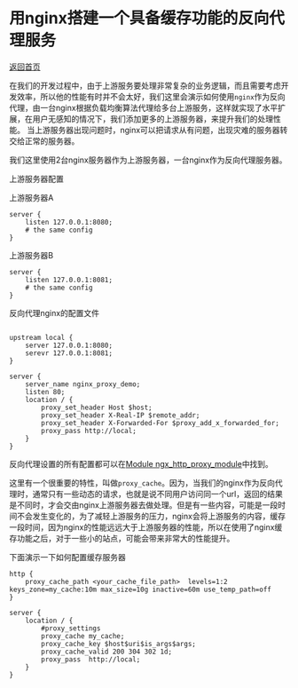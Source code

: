# 用nginx搭建一个具备缓存功能的反向代理服务

[返回首页](https://sturuby.github.io/nginx_learning/)

在我们的开发过程中，由于上游服务要处理非常复杂的业务逻辑，而且需要考虑开发效率，所以他的性能有时并不会太好，我们这里会演示如何使用`nginx`作为反向代理，由一台nginx根据负载均衡算法代理给多台上游服务，这样就实现了水平扩展，在用户无感知的情况下，我们添加更多的上游服务器，来提升我们的处理性能。
当上游服务器出现问题时，nginx可以把请求从有问题，出现灾难的服务器转交给正常的服务器。

我们这里使用2台nginx服务器作为上游服务器，一台nginx作为反向代理服务器。

上游服务器配置

上游服务器A

``` nginx
server {
    listen 127.0.0.1:8080;
    # the same config
}

```

上游服务器B

``` nginx
server {
    listen 127.0.0.1:8081;
    # the same config
}

```

反向代理nginx的配置文件

``` nginx 

upstream local {
    server 127.0.0.1:8080;
    serevr 127.0.0.1:8081;
}

server {
    server_name nginx_proxy_demo;
    listen 80;
    location / {
        proxy_set_header Host $host;
        proxy_set_header X-Real-IP $remote_addr;
        proxy_set_header X-Forwarded-For $proxy_add_x_forwarded_for;
        proxy_pass http://local;
    }
}

```

反向代理设置的所有配置都可以在[Module ngx_http_proxy_module](https://nginx.org/en/docs/http/ngx_http_proxy_module.html)中找到。

这里有一个很重要的特性，叫做`proxy_cache`。因为，当我们的nginx作为反向代理时，通常只有一些动态的请求，也就是说不同用户访问同一个url，返回的结果是不同时，才会交由nginx上游服务器去做处理。但是有一些内容，可能是一段时间不会发生变化的，为了减轻上游服务的压力，nginx会将上游服务的内容，缓存一段时间，因为nginx的性能远远大于上游服务器的性能，所以在使用了nginx缓存功能之后，对于一些小的站点，可能会带来非常大的性能提升。

下面演示一下如何配置缓存服务器

``` nginx
http {
    proxy_cache_path <your_cache_file_path>  levels=1:2 keys_zone=my_cache:10m max_size=10g inactive=60m use_temp_path=off
}

server {
    location / {
        #proxy_settings
        proxy_cache my_cache;
        proxy_cache_key $host$uri$is_args$args;
        proxy_cache_valid 200 304 302 1d;
        proxy_pass  http://local;       
    }
}

```

